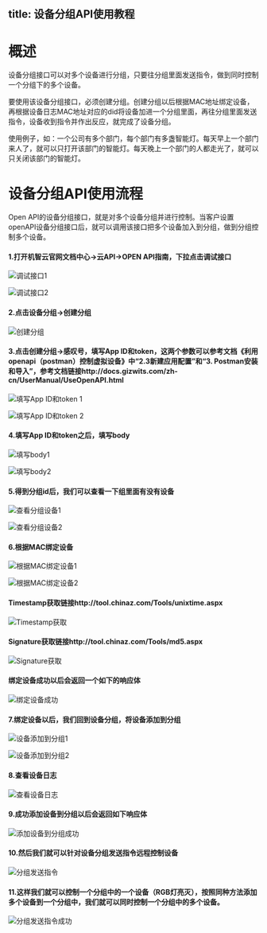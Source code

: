 title: 设备分组API使用教程
---
# 概述
设备分组接口可以对多个设备进行分组，只要往分组里面发送指令，做到同时控制一个分组下的多个设备。

要使用该设备分组接口，必须创建分组。创建分组以后根据MAC地址绑定设备，再根据设备日志MAC地址对应的did将设备加进一个分组里面，再往分组里面发送指令，设备收到指令并作出反应，就完成了设备分组。

使用例子，如：一个公司有多个部门，每个部门有多盏智能灯。每天早上一个部门来人了，就可以只打开该部门的智能灯。每天晚上一个部门的人都走光了，就可以只关闭该部门的智能灯。

# 设备分组API使用流程
Open API的设备分组接口，就是对多个设备分组并进行控制。当客户设置openAPI设备分组接口后，就可以调用该接口把多个设备加入到分组，做到分组控制多个设备。

#### 1.打开机智云官网文档中心->云API->OPEN API指南，下拉点击调试接口

![调试接口1](/assets/zh-cn/UserManual/Dev_GroupAPI/1.png)

![调试接口2](/assets/zh-cn/UserManual/Dev_GroupAPI/2.png)

#### 2.点击设备分组->创建分组

![创建分组](/assets/zh-cn/UserManual/Dev_GroupAPI/3.png)

#### 3.点击创建分组->感叹号，填写App ID和token，这两个参数可以参考文档《利用openapi（postman）控制虚拟设备》中“2.3新建应用配置”和“3. Postman安装和导入”，参考文档链接http://docs.gizwits.com/zh-cn/UserManual/UseOpenAPI.html

![填写App ID和token 1](/assets/zh-cn/UserManual/Dev_GroupAPI/4.png)

![填写App ID和token 2](/assets/zh-cn/UserManual/Dev_GroupAPI/5.png)

#### 4.填写App ID和token之后，填写body

![填写body1](/assets/zh-cn/UserManual/Dev_GroupAPI/6.png)

![填写body2](/assets/zh-cn/UserManual/Dev_GroupAPI/7.png)

#### 5.得到分组id后，我们可以查看一下组里面有没有设备

![查看分组设备1](/assets/zh-cn/UserManual/Dev_GroupAPI/8.png)

![查看分组设备2](/assets/zh-cn/UserManual/Dev_GroupAPI/9.png)

#### 6.根据MAC绑定设备

![根据MAC绑定设备1](/assets/zh-cn/UserManual/Dev_GroupAPI/10.png)

![根据MAC绑定设备2](/assets/zh-cn/UserManual/Dev_GroupAPI/11.png)

#### Timestamp获取链接http://tool.chinaz.com/Tools/unixtime.aspx

![Timestamp获取](/assets/zh-cn/UserManual/Dev_GroupAPI/12.png)

#### Signature获取链接http://tool.chinaz.com/Tools/md5.aspx

![Signature获取](/assets/zh-cn/UserManual/Dev_GroupAPI/13.png)

#### 绑定设备成功以后会返回一个如下的响应体

![绑定设备成功](/assets/zh-cn/UserManual/Dev_GroupAPI/14.png)

#### 7.绑定设备以后，我们回到设备分组，将设备添加到分组

![设备添加到分组1](/assets/zh-cn/UserManual/Dev_GroupAPI/15.png)

![设备添加到分组2](/assets/zh-cn/UserManual/Dev_GroupAPI/16.png)

#### 8.查看设备日志

![查看设备日志](/assets/zh-cn/UserManual/Dev_GroupAPI/17.png)

#### 9.成功添加设备到分组以后会返回如下响应体

![添加设备到分组成功](/assets/zh-cn/UserManual/Dev_GroupAPI/18.png)

#### 10.然后我们就可以针对设备分组发送指令远程控制设备

![分组发送指令](/assets/zh-cn/UserManual/Dev_GroupAPI/19.png)

#### 11.这样我们就可以控制一个分组中的一个设备（RGB灯亮灭），按照同种方法添加多个设备到一个分组中，我们就可以同时控制一个分组中的多个设备。

![分组发送指令成功](/assets/zh-cn/UserManual/Dev_GroupAPI/20.png)
